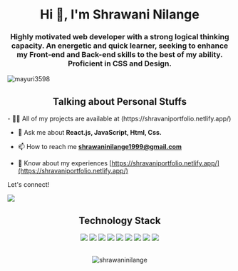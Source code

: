  <h1 align="center">Hi 👋, I'm Shrawani Nilange</h1>
<h3 align="center">Highly motivated web developer with a strong logical thinking capacity. An energetic and quick learner, seeking to enhance my Front-end and Back-end skills to the best of my ability. Proficient in CSS and Design.</h3>
<p align="left"> <img src="https://komarev.com/ghpvc/?username=mayuri3598&label=Profile%20views&color=0e75b6&style=flat" alt="mayuri3598" /> </p>
</hr>

<h2 align="center">Talking about Personal Stuffs 

</h2>
- 👨‍💻 All of my projects are available at (https://shravaniportfolio.netlify.app/)

- 💬 Ask me about **React.js, JavaScript, Html, Css.**

- 📫 How to reach me **shrawaninilange1999@gmail.com**

- 📄 Know about my experiences [https://shravaniportfolio.netlify.app/](https://shravaniportfolio.netlify.app/)

 
<p >Let's connect!</p>
<a href="https://www.linkedin.com/in/shrawani-nilange-bab99b216/">
   <img src="https://img.shields.io/badge/linkedin-%230077B5.svg?&style=for-the-badge&logo=linkedin&logoColor=white" />

</a>


<p align="center">
    <h2 align="center">Technology Stack   </h2>
  <div align="center">
     <img src="https://img.shields.io/badge/-HTML-c58545?style=for-the-badge&logo=html5&logoColor=c58545&labelColor=282828">
     <img src="https://img.shields.io/badge/-CSS-d1a01f?style=for-the-badge&logo=css3&logoColor=d1a01f&labelColor=282828">
     <img src="https://img.shields.io/badge/JavaScript-F7DF1E?style=for-the-badge&logo=javascript&logoColor=d1a01f&labelColor=282828">
     <img src="https://img.shields.io/badge/Node.js-43853D?style=for-the-badge&logo=node.js&logoColor=d1a01f&labelColor=282828">
     <img src="https://img.shields.io/badge/Express.js-404D59?style=for-the-badge&logo=express.js&logoColor=d1a01f&labelColor=282828">
     <img src="https://img.shields.io/badge/React-20232A?style=for-the-badge&logo=react&logoColor=61DAFB&labelColor=282828">
     <img src="https://img.shields.io/badge/MongoDB-4EA94B?style=for-the-badge&logo=mongodb&logoColor=white">
    <img src="https://img.shields.io/badge/Bootstrap-563D7C?style=for-the-badge&logo=bootstrap&logoColor=white"/>
  <img src="https://img.shields.io/badge/Material--UI-0081CB?style=for-the-badge&logo=material-ui&logoColor=white"/>
    </br>
      </br>
<!--     <img src="https://img.shields.io/badge/GitHub-100000?style=for-the-badge&logo=github&logoColor=white"/>
   
    <img src="https://img.shields.io/badge/Netlify-00C7B7?style=for-the-badge&logo=netlify&logoColor=whit"/>
    
    <img src="https://img.shields.io/badge/Heroku-430098?style=for-the-badge&logo=heroku&logoColor=white"/>
    
    <img src="https://img.shields.io/badge/Redux-593D88?style=for-the-badge&logo=redux&logoColor=white"/> -->
  </div>
  </p>
<!-- <p><img align="center" src="https://github-readme-stats.vercel.app/api/top-langs?username=shrawaninilange&show_icons=true&locale=en&layout=compact" alt="shrawaninilange" /></p><a href="https://developer.mozilla.org/en-US/docs/Web/JavaScript" target="_blank" rel="noreferrer"> <img src="https://raw.githubusercontent.com/devicons/devicon/master/icons/javascript/javascript-original.svg" alt="javascript" width="40" height="40"/> </a> <a href="https://www.mongodb.com/" target="_blank" rel="noreferrer"> <img src="https://raw.githubusercontent.com/devicons/devicon/master/icons/mongodb/mongodb-original-wordmark.svg" alt="mongodb" width="40" height="40"/> </a> <a href="https://nodejs.org" target="_blank" rel="noreferrer"> <img src="https://raw.githubusercontent.com/devicons/devicon/master/icons/nodejs/nodejs-original-wordmark.svg" alt="nodejs" width="40" height="40"/> </a> <a href="https://reactjs.org/" target="_blank" rel="noreferrer"> <img src="https://raw.githubusercontent.com/devicons/devicon/master/icons/react/react-original-wordmark.svg" alt="react" width="40" height="40"/> </a> <a href="https://redis.io" target="_blank" rel="noreferrer"> <img src="https://raw.githubusercontent.com/devicons/devicon/master/icons/redis/redis-original-wordmark.svg" alt="redis" width="40" height="40"/> </a> </p> -->

<p><img align="center" src="https://github-readme-stats.vercel.app/api/top-langs?username=shrawaninilange&show_icons=true&locale=en&layout=compact" alt="shrawaninilange" /></p>

